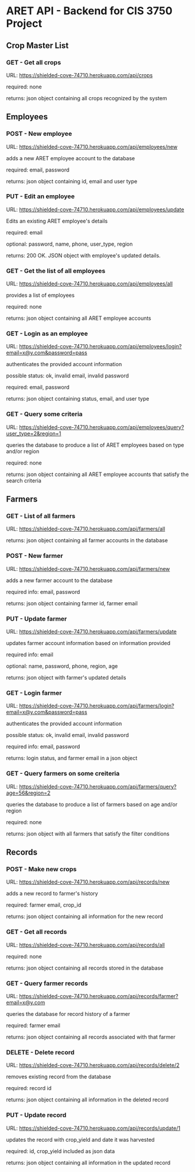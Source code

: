 # ARET API - Backend for CIS 3750 Project

## Crop Master List


### GET - Get all crops
URL: https://shielded-cove-74710.herokuapp.com/api/crops

required: none

returns: json object containing all crops recognized by the system

## Employees

### POST - New employee
URL: https://shielded-cove-74710.herokuapp.com/api/employees/new

adds a new ARET employee account to the database

required: email, password

returns: json object containing id, email and user type

### PUT - Edit an employee
URL: https://shielded-cove-74710.herokuapp.com/api/employees/update

Edits an existing ARET employee's details

required: email

optional: password, name, phone, user_type, region

returns: 200 OK. JSON object with employee's updated details.

### GET - Get the list of all employees
URL: https://shielded-cove-74710.herokuapp.com/api/employees/all

provides a list of employees

required: none

returns: json object containing all ARET employee accounts

### GET - Login as an employee
URL: https://shielded-cove-74710.herokuapp.com/api/employees/login?email=x@y.com&password=pass

authenticates the provided account information

possible status: ok, invalid email, invalid password

required: email, password

returns: json object containing status, email, and user type

### GET - Query some criteria
URL: https://shielded-cove-74710.herokuapp.com/api/employees/query?user_type=2&region=1

queries the database to produce a list of ARET employees based on type and/or region

required: none

returns: json object containing all ARET employee accounts that satisfy the search criteria

## Farmers

### GET - List of all farmers
URL: https://shielded-cove-74710.herokuapp.com/api/farmers/all

returns: json object containing all farmer accounts in the database

### POST - New farmer
URL: https://shielded-cove-74710.herokuapp.com/api/farmers/new

adds a new farmer account to the database

required info: email, password

returns: json object containing farmer id, farmer email

### PUT - Update farmer
URL: https://shielded-cove-74710.herokuapp.com/api/farmers/update

updates farmer account information based on information provided

required info: email

optional: name, password, phone, region, age

returns: json object with farmer's updated details

### GET - Login farmer
URL: https://shielded-cove-74710.herokuapp.com/api/farmers/login?email=x@y.com&password=pass

authenticates the provided account information

possible status: ok, invalid email, invalid password

required info: email, password

returns: login status, and farmer email in a json object

### GET - Query farmers on some creiteria
URL: https://shielded-cove-74710.herokuapp.com/api/farmers/query?age=56&region=2

queries the database to produce a list of farmers based on age and/or region

required: none

returns: json object with all farmers that satisfy the filter conditions

## Records

### POST - Make new crops
URL: https://shielded-cove-74710.herokuapp.com/api/records/new

adds a new record to farmer's history

required: farmer email, crop_id

returns: json object containing all information for the new record

### GET - Get all records
URL: https://shielded-cove-74710.herokuapp.com/api/records/all

required: none

returns: json object containing all records stored in the database

### GET - Query farmer records
URL: https://shielded-cove-74710.herokuapp.com/api/records/farmer?email=x@y.com

queries the database for record history of a farmer

required: farmer email

returns: json object containing all records associated with that farmer

### DELETE - Delete record
URL: https://shielded-cove-74710.herokuapp.com/api/records/delete/2

removes existing record from the database

required: record id

returns: json object containing all information in the deleted record

### PUT - Update record
URL: https://shielded-cove-74710.herokuapp.com/api/records/update/1

updates the record with crop_yield and date it was harvested

required: id, crop_yield included as json data

returns: json object containing all information in the updated record
